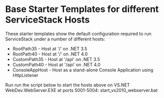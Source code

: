 # Base Starter Templates for different ServiceStack Hosts

These starter templates show the default configuration required to run ServiceStack under a number of different hosts:

  * RootPath35 - Host at '/' on .NET 3.5
  * RootPath40 - Host at '/' on .NET 4.0
  * CustomPath35 - Host at '/api' on .NET 3.5
  * CustomPath40 - Host at '/api' on .NET 4.0
  * ConsoleAppHost - Host as a stand-alone Console Application using HttpListener

Run run the script below to start the hosts above on VS.NET WebDev.WebServer.EXE at ports 5001-5004:
start_vs2010_webserver.bat

